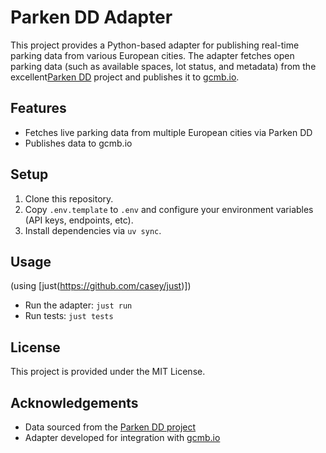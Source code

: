 # Parken DD Adapter

This project provides a Python-based adapter for publishing real-time parking data from various European 
cities. The adapter fetches open parking data (such as available spaces, lot status, and metadata) 
from the excellent[Parken DD](https://parkendd.de) project and publishes it to [gcmb.io](https://gcmb.io/parken-dd/parken-dd).

## Features

* Fetches live parking data from multiple European cities via Parken DD
* Publishes data to gcmb.io

## Setup

1. Clone this repository.
2. Copy `.env.template` to `.env` and configure your environment variables (API keys, endpoints, etc).
3. Install dependencies via `uv sync`.

## Usage

(using [just(https://github.com/casey/just)])

* Run the adapter: `just run`
* Run tests: `just tests`

## License

This project is provided under the MIT License.

## Acknowledgements

- Data sourced from the [Parken DD project](https://parkendd.de)
- Adapter developed for integration with [gcmb.io](https://gcmb.io)
